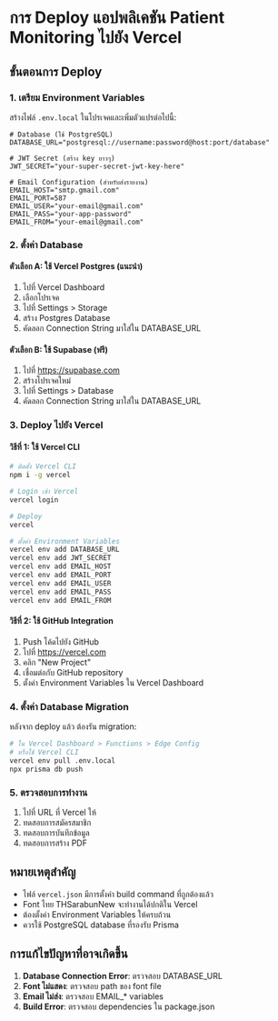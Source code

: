 # การ Deploy แอปพลิเคชัน Patient Monitoring ไปยัง Vercel

## ขั้นตอนการ Deploy

### 1. เตรียม Environment Variables

สร้างไฟล์ `.env.local` ในโปรเจคและเพิ่มตัวแปรต่อไปนี้:

```env
# Database (ใช้ PostgreSQL)
DATABASE_URL="postgresql://username:password@host:port/database"

# JWT Secret (สร้าง key ยาวๆ)
JWT_SECRET="your-super-secret-jwt-key-here"

# Email Configuration (สำหรับส่งรายงาน)
EMAIL_HOST="smtp.gmail.com"
EMAIL_PORT=587
EMAIL_USER="your-email@gmail.com"
EMAIL_PASS="your-app-password"
EMAIL_FROM="your-email@gmail.com"
```

### 2. ตั้งค่า Database

#### ตัวเลือก A: ใช้ Vercel Postgres (แนะนำ)
1. ไปที่ Vercel Dashboard
2. เลือกโปรเจค
3. ไปที่ Settings > Storage
4. สร้าง Postgres Database
5. คัดลอก Connection String มาใส่ใน DATABASE_URL

#### ตัวเลือก B: ใช้ Supabase (ฟรี)
1. ไปที่ https://supabase.com
2. สร้างโปรเจคใหม่
3. ไปที่ Settings > Database
4. คัดลอก Connection String มาใส่ใน DATABASE_URL

### 3. Deploy ไปยัง Vercel

#### วิธีที่ 1: ใช้ Vercel CLI
```bash
# ติดตั้ง Vercel CLI
npm i -g vercel

# Login เข้า Vercel
vercel login

# Deploy
vercel

# ตั้งค่า Environment Variables
vercel env add DATABASE_URL
vercel env add JWT_SECRET
vercel env add EMAIL_HOST
vercel env add EMAIL_PORT
vercel env add EMAIL_USER
vercel env add EMAIL_PASS
vercel env add EMAIL_FROM
```

#### วิธีที่ 2: ใช้ GitHub Integration
1. Push โค้ดไปยัง GitHub
2. ไปที่ https://vercel.com
3. คลิก "New Project"
4. เชื่อมต่อกับ GitHub repository
5. ตั้งค่า Environment Variables ใน Vercel Dashboard

### 4. ตั้งค่า Database Migration

หลังจาก deploy แล้ว ต้องรัน migration:

```bash
# ใน Vercel Dashboard > Functions > Edge Config
# หรือใช้ Vercel CLI
vercel env pull .env.local
npx prisma db push
```

### 5. ตรวจสอบการทำงาน

1. ไปที่ URL ที่ Vercel ให้
2. ทดสอบการสมัครสมาชิก
3. ทดสอบการบันทึกข้อมูล
4. ทดสอบการสร้าง PDF

## หมายเหตุสำคัญ

- ไฟล์ `vercel.json` มีการตั้งค่า build command ที่ถูกต้องแล้ว
- Font ไทย THSarabunNew จะทำงานได้ปกติใน Vercel
- ต้องตั้งค่า Environment Variables ให้ครบถ้วน
- ควรใช้ PostgreSQL database ที่รองรับ Prisma

## การแก้ไขปัญหาที่อาจเกิดขึ้น

1. **Database Connection Error**: ตรวจสอบ DATABASE_URL
2. **Font ไม่แสดง**: ตรวจสอบ path ของ font file
3. **Email ไม่ส่ง**: ตรวจสอบ EMAIL_* variables
4. **Build Error**: ตรวจสอบ dependencies ใน package.json
